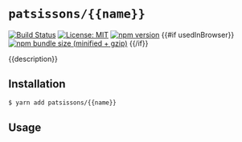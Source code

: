 # `patsissons/{{name}}`

[![Build Status](https://travis-ci.org/patsissons/apollo-link-firebase.svg?branch=master)](https://travis-ci.org/patsissons/apollo-link-firebase)
[![License: MIT](https://img.shields.io/badge/License-MIT-green.svg)](LICENSE.md) [![npm version](https://badge.fury.io/js/patsissons%2F{{name}}.svg)](https://badge.fury.io/js/patsissons%2F{{name}}.svg) {{#if usedInBrowser}} [![npm bundle size (minified + gzip)](https://img.shields.io/bundlephobia/minzip/patsissons/{{name}}.svg)](https://img.shields.io/bundlephobia/minzip/patsissons/{{name}}.svg) {{/if}}

{{description}}

## Installation

```bash
$ yarn add patsissons/{{name}}
```

## Usage
